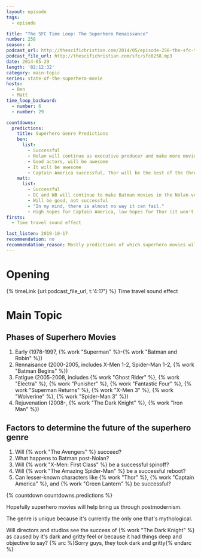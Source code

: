 ```yaml
---
layout: episode
tags:
  - episode

title: "The SFC Time Loop: The Superhero Renaissance"
number: 258
season: 4
podcast_url: http://thescifichristian.com/2014/05/episode-258-the-sfc-time-loop-the-superhero-renaissance/
podcast_file_url: http://thescifichristian.com/sfc/sfc0258.mp3
date: 2014-05-29
length: '02:12:32'
category: main-topic
series: state-of-the-superhero-movie
hosts:
  - Ben
  - Matt
time_loop_backward: 
  - number: 6
  - number: 29

countdowns:
  predictions:
    title: Superhero Genre Predictions
    ben:
      list:
        - Successful
        - Nolan will continue as executive producer and make more movies in the Nolan-verse
        - Good actors, will be awesome
        - It will be awesome
        - Captain America successful, Thor will be the best of the three but will get a so-so reception, Green Lantern bad
    matt: 
      list:
        - Successful
        - DC and WB will continue to make Batman movies in the Nolan-verse 
        - Will be good, not successful
        - "In my mind, there is almost no way it can fail."
        - High hopes for Captain America, low hopes for Thor (it won't get many sequels unless it's fantastic), no hopes for Green Lantern (will not get sequels)
firsts:
  - Time travel sound effect

last_listen: 2019-10-17
recommendation: no
recommendation_reason: Mostly predictions of which superhero movies will be good.
---
```

# Opening
{% timeLink {url:podcast_file_url, t:'4:17'} %} Time travel sound effect



# Main Topic
## Phases of Superhero Movies

1. Early (1978-1997, {% work "Superman" %}-{% work "Batman and Robin" %})
2. Rennaisance (2000-2005, includes X-Men 1-2, Spider-Man 1-2, {% work "Batman Begins" %})
3. Fatigue (2005-2008, includes {% work "Ghost Rider" %}, {% work "Electra" %}, {% work "Punisher" %}, {% work "Fantastic Four" %}, {% work "Superman Returns" %}, {% work "X-Men 3" %}, {% work "Wolverine" %}, {% work "Spider-Man 3" %})
4. Rejuvenation (2008-, {% work "The Dark Knight" %}, {% work "Iron Man" %})

## Factors to determine the future of the superhero genre

1. Will {% work "The Avengers" %} succeed?
2. What happens to Batman post-Nolan?
3. Will {% work "X-Men: First Class" %} be a successful spinoff?
4. Will {% work "The Amazing Spider-Man" %} be a successful reboot?
5. Can lesser-known characters like {% work "Thor" %}, {% work "Captain America" %}, and {% work "Green Lantern" %} be successful? 

{% countdown countdowns.predictions %}

Hopefully superhero movies will help bring us through postmodernism.

The genre is unique because it's currently the only one that's mythological.

Will directors and studios see the success of {% work "The Dark Knight" %} as caused by it's dark and gritty feel or because it had things deep and objective to say? {% arc %}Sorry guys, they took dark and gritty{% endarc %}